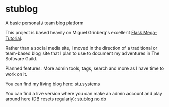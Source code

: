 # stublog
A basic personal / team blog platform

This project is based heavily on Miguel Grinberg's excellent [Flask Mega-Tutorial](https://blog.miguelgrinberg.com/post/the-flask-mega-tutorial-part-i-hello-world).

Rather than a social media site, I moved in the direction of a traditional or team-based blog site that I plan to use to document my adventures in The Software Guild.

Planned features: More admin tools, tags, search and more as I have time to work on it.

You can find my living blog here: [stu.systems](http://www.stu.systems/)

You can find a live version where you can make an admin account and play around here (DB resets regularly): [stublog no db](https://stublog-no-db.herokuapp.com/)
